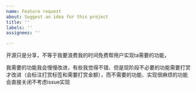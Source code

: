 ```yaml
---
name: Feature request
about: Suggest an idea for this project
title: ''
labels: ''
assignees: ''

---
```


开源只是分享，不等于我要浪费我的时间免费帮用户实现ta需要的功能，

我需要的功能我会慢慢改进，有些我觉得不错、但是现阶段不必要的功能需要打赏才改进（会标注打赏标签和需要打赏金额），而不需要的功能、实现很麻烦的功能会直接关闭不考虑issue实现
